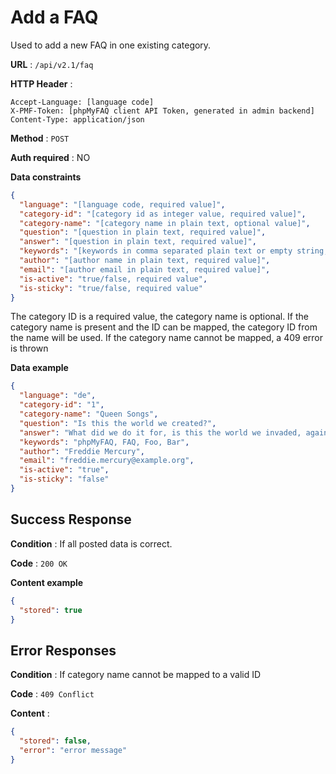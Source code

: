 # Add a FAQ

Used to add a new FAQ in one existing category.

**URL** : `/api/v2.1/faq`

**HTTP Header** :

```
Accept-Language: [language code]
X-PMF-Token: [phpMyFAQ client API Token, generated in admin backend]
Content-Type: application/json
```

**Method** : `POST`

**Auth required** : NO

**Data constraints**

```json
{
  "language": "[language code, required value]",
  "category-id": "[category id as integer value, required value]",
  "category-name": "[category name in plain text, optional value]",
  "question": "[question in plain text, required value]",
  "answer": "[question in plain text, required value]",
  "keywords": "[keywords in comma separated plain text or empty string, required value]",
  "author": "[author name in plain text, required value]",
  "email": "[author email in plain text, required value]",
  "is-active": "true/false, required value",
  "is-sticky": "true/false, required value"
}
```

The category ID is a required value, the category name is optional. If the category name is present and the ID can be
mapped, the category ID from the name will be used. If the category name cannot be mapped, a 409 error is thrown

**Data example**

```json
{
  "language": "de",
  "category-id": "1",
  "category-name": "Queen Songs",
  "question": "Is this the world we created?",
  "answer": "What did we do it for, is this the world we invaded, against the law, so it seems in the end, is this what we're all living for today",
  "keywords": "phpMyFAQ, FAQ, Foo, Bar",
  "author": "Freddie Mercury",
  "email": "freddie.mercury@example.org",
  "is-active": "true",
  "is-sticky": "false"
}
```

## Success Response

**Condition** : If all posted data is correct.

**Code** : `200 OK`

**Content example**

```json
{
  "stored": true
}
```

## Error Responses

**Condition** : If category name cannot be mapped to a valid ID

**Code** : `409 Conflict`

**Content** :

```json
{
  "stored": false,
  "error": "error message"
}
```
